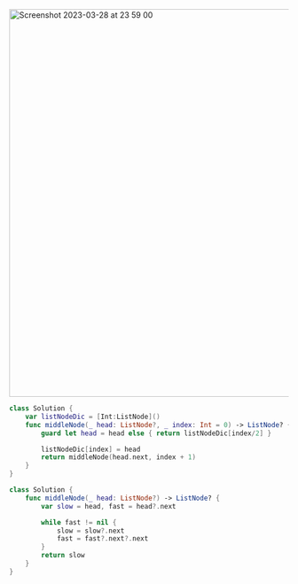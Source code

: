 <img width="700" alt="Screenshot 2023-03-28 at 23 59 00" src="https://user-images.githubusercontent.com/73763976/228385707-0787ff91-9b26-496f-8851-80afb6ae8cb9.png">

```swift
class Solution {
    var listNodeDic = [Int:ListNode]()
    func middleNode(_ head: ListNode?, _ index: Int = 0) -> ListNode? {
        guard let head = head else { return listNodeDic[index/2] }

        listNodeDic[index] = head
        return middleNode(head.next, index + 1)
    }
}
```

```swift
class Solution {
    func middleNode(_ head: ListNode?) -> ListNode? {
        var slow = head, fast = head?.next

        while fast != nil { 
            slow = slow?.next
            fast = fast?.next?.next
        }
        return slow
    }
}
```

